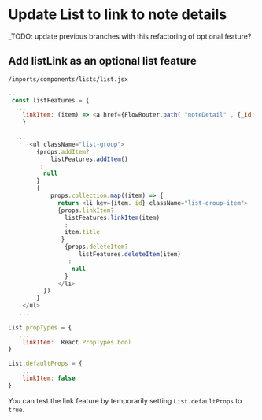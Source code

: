 # Update List to link to note details

_TODO: update previous branches with this refactoring of optional feature?

## Add listLink as an optional list feature

``` /imports/components/lists/list.jsx ```
```js
...
 const listFeatures = {
  ...
  	linkItem: (item) => <a href={FlowRouter.path( "noteDetail" , {_id: item._id})}>{item.title}</a>  	
	}
    
  ...
  	  <ul className="list-group">
	    {props.addItem?
	    	listFeatures.addItem()
	     :
	      null
	    }
	    { 
	    	props.collection.map((item) => {
	 	      return <li key={item._id} className="list-group-item">
	 	      {props.linkItem? 
	 	      	listFeatures.linkItem(item)
	 	        :
	 	        item.title
	 	       }
	 	        {props.deleteItem?
	 	        	listFeatures.deleteItem(item)
	 	         :
	 	          null
	 	        }
	 	      </li>
	      })
	    }
    </ul>
   ...
     
List.propTypes = {
   ...
	linkItem:  React.PropTypes.bool
}

List.defaultProps = {
    ...
	linkItem: false
}
```

You can test the link feature by temporarily setting ``` List.defaultProps ``` to ``` true ```.





